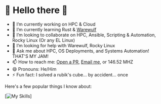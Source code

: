 # 🌟 Hello there 👋

- 🔭 I’m currently working on HPC & Cloud
- 🌱 I’m currently learning Rust & [Warewulf](https://warewulf.org/)
- 👯 I’m looking to collaborate on HPC, Ansible, Scripting & Automation, Rocky Linux (Or any EL Linux)
- 🤔 I’m looking for help with Warewulf, Rocky Linux
- 💬 Ask me about HPC, OS Deployments, and Systems Automation! THAT'S MY JAM!
- 📫 How to reach me: [Open a PR](https://github.com/hsmalley/hsmalley), [Email me](mailto:hsmalley_at_protonmail.com), or 146.52 MHZ
- 😄 Pronouns: He/Him
- ⚡ Fun fact: I solved a rubik's cube… by accident… once

Here's a few popular things I know about:

[![My Skills](https://skillicons.dev/icons?i=ansible,azure,aws,bash,bsd,cloudflare,docker,figma,git,github,gitlab,go,grafana,html,ipfs,kubernetes,linux,md,mysql,neovim,nginx,openshift,openstack,postgres,powershell,py,redis,sqlite,vim,vscode&perline=10)]
